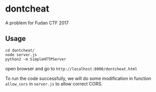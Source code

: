 # dontcheat
A problem for Fudan CTF 2017

## Usage
```
cd dontcheat/
node server.js
python2 -m SimpleHTTPServer
```
open browser and go to `http://localhost:8000/dontcheat.html`

To run the code successfully, we will do some modification in function `allow_cors` in `server.js` to allow correct CORS.

